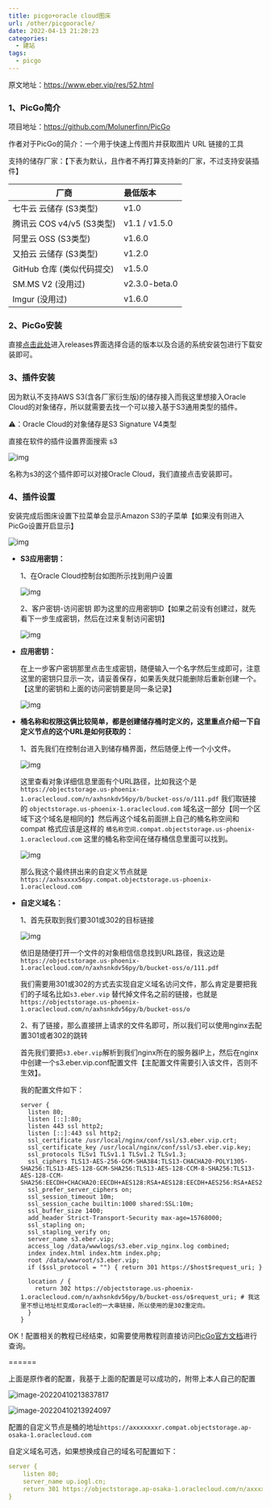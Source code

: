```yaml
---
title: picgo+oracle cloud图床
url: /other/picgooracle/
date: 2022-04-13 21:20:23
categories:
  - 建站
tags:
  - picgo
---
```


原文地址：https://www.eber.vip/res/52.html

### 1、PicGo简介

项目地址：https://github.com/Molunerfinn/PicGo

作者对于PicGo的简介：一个用于快速上传图片并获取图片 URL 链接的工具

支持的储存厂家：【下表为默认，且作者不再打算支持新的厂家，不过支持安装插件】

| 厂商                       | 最低版本      |
| -------------------------- | :------------ |
| 七牛云 云储存 (S3类型)     | v1.0          |
| 腾讯云 COS v4/v5 (S3类型)  | v1.1 / v1.5.0 |
| 阿里云 OSS (S3类型)        | v1.6.0        |
| 又拍云 云储存 (S3类型)     | v1.2.0        |
| GitHub 仓库 (类似代码提交) | v1.5.0        |
| SM.MS V2 (没用过)          | v2.3.0-beta.0 |
| Imgur (没用过)             | v1.6.0        |

### 2、PicGo安装

直接[点击此处](https://github.com/Molunerfinn/PicGo/releases)进入releases界面选择合适的版本以及合适的系统安装包进行下载安装即可。

### 3、插件安装

因为默认不支持AWS S3(含各厂家衍生版)的储存接入而我这里想接入Oracle Cloud的对象储存，所以就需要去找一个可以接入基于S3通用类型的插件。

⚠️：Oracle Cloud的对象储存是S3 Signature V4类型

直接在软件的插件设置界面搜索 s3

![img](https://objectstorage.ap-osaka-1.oraclecloud.com/n/ax0kqy8quzyr/b/bucket-blog/o/2022/04/eee61b66d89882e6f71edec8dd2690ea.png)

名称为s3的这个插件即可以对接Oracle Cloud，我们直接点击安装即可。

### 4、插件设置

安装完成后图床设置下拉菜单会显示Amazon S3的子菜单【如果没有则进入PicGo设置开启显示】

![img](https://objectstorage.ap-osaka-1.oraclecloud.com/n/ax0kqy8quzyr/b/bucket-blog/o/2022/04/874d4dbf71855c2cc1a4ff0a94f680f8.png)

- **S3应用密钥：**

  1、在Oracle Cloud控制台如图所示找到用户设置

  ![img](https://objectstorage.ap-osaka-1.oraclecloud.com/n/ax0kqy8quzyr/b/bucket-blog/o/2022/04/1415158bb6b85e4bc1bd7c89b866d55d.png)

  2、客户密钥-访问密钥 即为这里的应用密钥ID【如果之前没有创建过，就先看下一步生成密钥，然后在过来复制访问密钥】

  ![img](https://objectstorage.ap-osaka-1.oraclecloud.com/n/ax0kqy8quzyr/b/bucket-blog/o/2022/04/677f810ebc8096a30c5d46009fc76aea.png)

- **应用密钥：**

  在上一步客户密钥那里点击生成密钥，随便输入一个名字然后生成即可，注意这里的密钥只显示一次，请妥善保存，如果丢失就只能删除后重新创建一个。【这里的密钥和上面的访问密钥要是同一条记录】

  ![img](https://objectstorage.ap-osaka-1.oraclecloud.com/n/ax0kqy8quzyr/b/bucket-blog/o/2022/04/695cd4c589c71bad6540ffcc00904039.png)

- **桶名称和权限这俩比较简单，都是创建储存桶时定义的，这里重点介绍一下自定义节点的这个URL是如何获取的：**

  1、首先我们在控制台进入到储存桶界面，然后随便上传一个小文件。

  ![img](https://objectstorage.ap-osaka-1.oraclecloud.com/n/ax0kqy8quzyr/b/bucket-blog/o/2022/04/7bd784f75392a89093a86d2fc51d5702.png)

  这里查看对象详细信息里面有个URL路径，比如我这个是`https://objectstorage.us-phoenix-1.oraclecloud.com/n/axhsnkdv56py/b/bucket-oss/o/111.pdf` 我们取链接的 `objectstorage.us-phoenix-1.oraclecloud.com` 域名这一部分【同一个区域下这个域名是相同的】然后再这个域名前面拼上自己的桶名称空间和compat 格式应该是这样的 `桶名称空间.compat.objectstorage.us-phoenix-1.oraclecloud.com` 这里的桶名称空间在储存桶信息里面可以找到。

  ![img](https://objectstorage.ap-osaka-1.oraclecloud.com/n/ax0kqy8quzyr/b/bucket-blog/o/2022/04/5436626eb6ea4d9a3c4e9add83ed369a.png)

  那么我这个最终拼出来的自定义节点就是 `https://axhsxxxx56py.compat.objectstorage.us-phoenix-1.oraclecloud.com` 

- **自定义域名：**

  1、首先获取到我们要301或302的目标链接

  ![img](https://objectstorage.ap-osaka-1.oraclecloud.com/n/ax0kqy8quzyr/b/bucket-blog/o/2022/04/7398e5a81cf178fced0e7d039fda9eb1.png)

  依旧是随便打开一个文件的对象相信信息找到URL路径，我这边是`https://objectstorage.us-phoenix-1.oraclecloud.com/n/axhsnkdv56py/b/bucket-oss/o/111.pdf`

  我们需要用301或302的方式去实现自定义域名访问文件，那么肯定是要把我们的子域名比如`s3.eber.vip` 替代掉文件名之前的链接，也就是`https://objectstorage.us-phoenix-1.oraclecloud.com/n/axhsnkdv56py/b/bucket-oss/o`

  2、有了链接，那么直接拼上请求的文件名即可，所以我们可以使用nginx去配置301或者302的跳转

  首先我们要把`s3.eber.vip`解析到我们nginx所在的服务器IP上，然后在nginx中创建一个s3.eber.vip.conf配置文件【主配置文件需要引入该文件，否则不生效】。

  我的配置文件如下：

  

  ```nginx
  server {
    listen 80;
    listen [::]:80;
    listen 443 ssl http2;
    listen [::]:443 ssl http2;
    ssl_certificate /usr/local/nginx/conf/ssl/s3.eber.vip.crt;
    ssl_certificate_key /usr/local/nginx/conf/ssl/s3.eber.vip.key;
    ssl_protocols TLSv1 TLSv1.1 TLSv1.2 TLSv1.3;
    ssl_ciphers TLS13-AES-256-GCM-SHA384:TLS13-CHACHA20-POLY1305-SHA256:TLS13-AES-128-GCM-SHA256:TLS13-AES-128-CCM-8-SHA256:TLS13-AES-128-CCM-SHA256:EECDH+CHACHA20:EECDH+AES128:RSA+AES128:EECDH+AES256:RSA+AES256:EECDH+3DES:RSA+3DES:!MD5;
    ssl_prefer_server_ciphers on;
    ssl_session_timeout 10m;
    ssl_session_cache builtin:1000 shared:SSL:10m;
    ssl_buffer_size 1400;
    add_header Strict-Transport-Security max-age=15768000;
    ssl_stapling on;
    ssl_stapling_verify on;
    server_name s3.eber.vip;
    access_log /data/wwwlogs/s3.eber.vip_nginx.log combined;
    index index.html index.htm index.php;
    root /data/wwwroot/s3.eber.vip;
    if ($ssl_protocol = "") { return 301 https://$host$request_uri; }
  
    location / {
      return 302 https://objectstorage.us-phoenix-1.oraclecloud.com/n/axhsnkdv56py/b/bucket-oss/o$request_uri; # 我这里不想让地址栏变成oracle的一大串链接，所以使用的是302重定向。
    }
  }
  ```

OK！配置相关的教程已经结束，如需要使用教程则直接访问[PicGo官方文档](https://picgo.github.io/PicGo-Doc/zh/guide/)进行查询。



======



上面是原作者的配置，我基于上面的配置是可以成功的，附带上本人自己的配置

![image-20220410213837817](https://objectstorage.ap-osaka-1.oraclecloud.com/n/ax0kqy8quzyr/b/bucket-blog/o/2022/04/10890e4b7a4e59799303b6b2301fef8a.png)

![image-20220410213924097](https://objectstorage.ap-osaka-1.oraclecloud.com/n/ax0kqy8quzyr/b/bucket-blog/o/2022/04/3bb5959d3ee3c67a071433282b7d86f8.png)



配置的自定义节点是桶的地址`https://axxxxxxxr.compat.objectstorage.ap-osaka-1.oraclecloud.com`

自定义域名可选，如果想换成自己的域名可配置如下：

```yaml
server {
    listen 80;
    server_name up.iogl.cn;
    return 301 https://objectstorage.ap-osaka-1.oraclecloud.com/n/axxxxxxxr/b/bucket-blog/o$request_uri;
}
```



